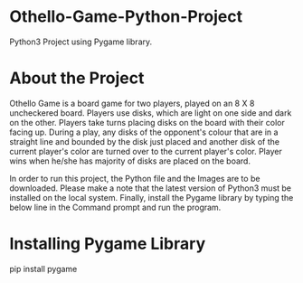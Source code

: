 # Othello-Game-Python-Project
Python3 Project using Pygame library.
# About the Project
Othello Game is a board game for two players, played on an 8 X 8 uncheckered board.
Players use disks, which are light on one side and dark on the other.
Players take turns placing disks on the board with their color facing up.
During a play, any disks of the opponent's colour that are in a straight line and bounded by the disk just placed and another disk of the current player's color are turned over to the current player's color.
Player wins when he/she has majority of disks are placed on the board. 

In order to run this project, the Python file and the Images are to be downloaded. Please make a note that the latest version of Python3 must be installed on the local system.
Finally, install the Pygame library by typing the below line in the Command prompt and run the program.
# Installing Pygame Library
pip install pygame
